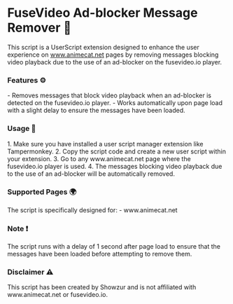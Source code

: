 <h1>FuseVideo Ad-blocker Message Remover 📁</h1>

This script is a UserScript extension designed to enhance the user experience on www.animecat.net pages by removing messages blocking video playback due to the use of an ad-blocker on the fusevideo.io player.

<h3>Features ⚙</h3>
- Removes messages that block video playback when an ad-blocker is detected on the fusevideo.io player.
- Works automatically upon page load with a slight delay to ensure the messages have been loaded.


<h3>Usage 🚀</h3>
1. Make sure you have installed a user script manager extension like Tampermonkey.
2. Copy the script code and create a new user script within your extension.
3. Go to any www.animecat.net page where the fusevideo.io player is used.
4. The messages blocking video playback due to the use of an ad-blocker will be automatically removed.

<h3>Supported Pages 🌍</h3>
The script is specifically designed for:
- www.animecat.net

<h3>Note ❗</h3>
The script runs with a delay of 1 second after page load to ensure that the messages have been loaded before attempting to remove them.

<h3>Disclaimer ⚠</h3>
This script has been created by Showzur and is not affiliated with www.animecat.net or fusevideo.io.
